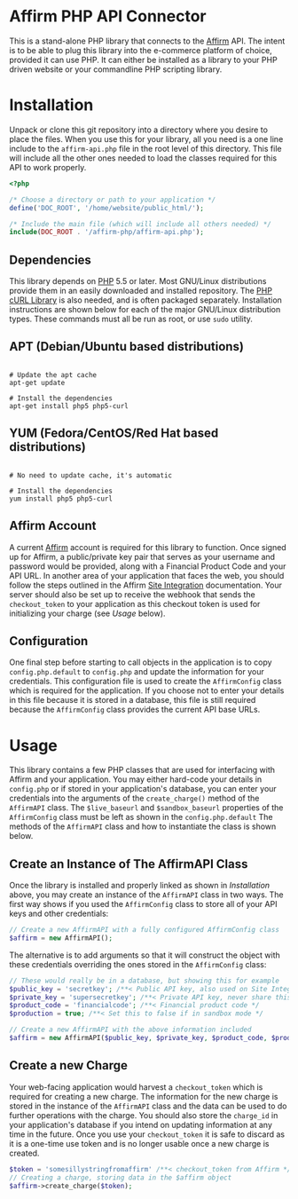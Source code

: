 # Affirm PHP API Connector

This is a stand-alone PHP library that connects to the
[Affirm](http://affirm.com) API. The intent is to be able to plug this
library into the e-commerce platform of choice, provided it can use PHP. It
can either be installed as a library to your PHP driven website or your
commandline PHP scripting library.

# Installation

Unpack or clone this git repository into a directory where you desire to place
the files. When you use this for your library, all you need is a one line
include to the `affirm-api.php` file in the root level of this directory.
This file will include all the other ones needed to load the classes required
for this API to work properly.

```php
<?php

/* Choose a directory or path to your application */
define('DOC_ROOT', '/home/website/public_html/');

/* Include the main file (which will include all others needed) */
include(DOC_ROOT . '/affirm-php/affirm-api.php');

```

## Dependencies

This library depends on [PHP](http://php.net/) 5.5 or later. Most
GNU/Linux distributions provide them in an easily downloaded and installed
repository. The [PHP cURL Library](http://php.net/manual/en/book.curl.php)
is also needed, and is often packaged separately. Installation instructions
are shown below for each of the major GNU/Linux distribution types. These
commands must all be run as root, or use `sudo` utility.

## APT (Debian/Ubuntu based distributions)

```shell

# Update the apt cache
apt-get update

# Install the dependencies
apt-get install php5 php5-curl
```

## YUM (Fedora/CentOS/Red Hat based distributions)

```shell

# No need to update cache, it's automatic

# Install the dependencies
yum install php5 php5-curl
```

## Affirm Account

A current [Affirm](https://www.affirm.com/) account is required for this
library to function. Once signed up for Affirm, a public/private key pair that
serves as your username and password would be provided, along with a Financial
Product Code and your API URL. In another area of your application that faces
the web, you should follow the steps outlined in the Affirm
[Site Integration](http://docs.affirm.com/v2/api/#site-integration)
documentation. Your server should also be set up to receive the webhook that
sends the `checkout_token` to your application as this checkout token is
used for initializing your charge (see *Usage* below).

## Configuration

One final step before starting to call objects in the application is to copy
`config.php.default` to `config.php` and update the information for your
credentials. This configuration file is used to create the `AffirmConfig` class
which is required for the application. If you choose not to enter your details
in this file because it is stored in a database, this file is still required
because the `AffirmConfig` class provides the current API base URLs.

# Usage

This library contains a few PHP classes that are used for interfacing with
Affirm and your application. You may either hard-code your details in
`config.php` or if stored in your application's database, you can enter your
credentials into the arguments of the `create_charge()` method of the
`AffirmAPI` class. The `$live_baseurl` and `$sandbox_baseurl` properties
of the `AffirmConfig` class must be left as shown in the `config.php.default`
 The methods of the `AffirmAPI` class and how to instantiate the class is shown
below.

## Create an Instance of The AffirmAPI Class

Once the library is installed and properly linked as shown in *Installation*
above, you may create an instance of the `AffirmAPI` class in two ways. The
first way shows if you used the `AffirmConfig` class to store all of your
API keys and other credentials:

```php
// Create a new AffirmAPI with a fully configured AffirmConfig class
$affirm = new AffirmAPI();
```

The alternative is to add arguments so that it will construct the object
with these credentials overriding the ones stored in the `AffirmConfig`
class:

```php
// These would really be in a database, but showing this for example
$public_key = 'secretkey'; /**< Public API key, also used on Site Integration */
$private_key = 'supersecretkey'; /**< Private API key, never share this! */
$product_code = 'financialcode'; /**< Financial product code */
$production = true; /**< Set this to false if in sandbox mode */

// Create a new AffirmAPI with the above information included
$affirm = new AffirmAPI($public_key, $private_key, $product_code, $production);
```

## Create a new Charge

Your web-facing application would harvest a `checkout_token` which is required
for creating a new charge. The information for the new charge is stored in the
instance of the `AffirmAPI` class and the data can be used to do further
operations with the charge. You should also store the `charge_id` in your
application's database if you intend on updating information at any time in
the future. Once you use your `checkout_token` it is safe to discard as it is
a one-time use token and is no longer usable once a new charge is created.

```php
$token = 'somesillystringfromaffirm' /**< checkout_token from Affirm */
// Creating a charge, storing data in the $affirm object
$affirm->create_charge($token);
```
